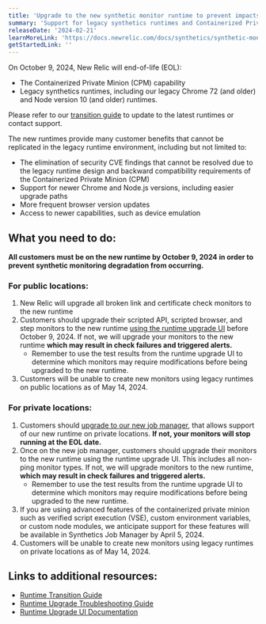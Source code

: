 ```yaml
---
title: 'Upgrade to the new synthetic monitor runtime to prevent impacts to your synthetic monitors'
summary: 'Support for legacy synthetics runtimes and Containerized Private Minion will be concluded on October 9, 2024'
releaseDate: '2024-02-21'
learnMoreLink: 'https://docs.newrelic.com/docs/synthetics/synthetic-monitoring/using-monitors/runtime-upgrade-ui'
getStartedLink: ''
---
```


On October 9, 2024, New Relic will end-of-life (EOL):

 * The Containerized Private Minion (CPM) capability
 * Legacy synthetics runtimes, including our legacy Chrome 72 (and older) and Node version 10 (and older) runtimes. 

Please refer to our [transition guide](https://docs.newrelic.com/docs/synthetics/synthetic-monitoring/using-monitors/new-runtime/) to update to the latest runtimes or contact support. 

The new runtimes provide many customer benefits that cannot be replicated in the legacy runtime environment, including but not limited to: 
- The elimination of security CVE findings that cannot be resolved due to the legacy runtime design and backward compatibility requirements of the Containerized Private Minion (CPM)
- Support for newer Chrome and Node.js versions, including easier upgrade paths
- More frequent browser version updates
- Access to newer capabilities, such as device emulation

## What you need to do:
**All customers must be on the new runtime by October 9, 2024 in order to prevent synthetic monitoring degradation from occurring.**

### For public locations:
1. New Relic will upgrade all broken link and certificate check monitors to the new runtime
2. Customers should upgrade their scripted API, scripted browser, and step monitors to the new runtime [using the runtime upgrade UI](https://docs.newrelic.com/docs/synthetics/synthetic-monitoring/using-monitors/runtime-upgrade-ui) before October 9, 2024. If not, we will upgrade your monitors to the new runtime **which may result in check failures and triggered alerts.**
    - Remember to use the test results from the runtime upgrade UI to determine which monitors may require modifications before being upgraded to the new runtime.
3. Customers will be unable to create new monitors using legacy runtimes on public locations as of May 14, 2024.

### For private locations:
1. Customers should [upgrade to our new job manager](https://docs.newrelic.com/docs/synthetics/synthetic-monitoring/private-locations/job-manager-transition-guide/), that allows support of our new runtime on private locations. **If not, your monitors will stop running at the EOL date.**
2. Once on the new job manager, customers should upgrade their monitors to the new runtime using the runtime upgrade UI. This includes all non-ping monitor types. If not, we will upgrade monitors to the new runtime, **which may result in check failures and triggered alerts.**
    - Remember to use the test results from the runtime upgrade UI to determine which monitors may require modifications before being upgraded to the new runtime.
3. If you are using advanced features of the containerized private minion such as verified script execution (VSE), custom environment variables, or custom node modules, we anticipate support for these features will be available in Synthetics Job Manager by April 5, 2024.
4. Customers will be unable to create new monitors using legacy runtimes on private locations as of May 14, 2024.

## Links to additional resources:
- [Runtime Transition Guide](https://docs.newrelic.com/docs/synthetics/synthetic-monitoring/using-monitors/new-runtime/)
- [Runtime Upgrade Troubleshooting Guide](https://docs.newrelic.com/docs/synthetics/synthetic-monitoring/troubleshooting/runtime-upgrade-troubleshooting/)
- [Runtime Upgrade UI Documentation](https://docs.newrelic.com/docs/synthetics/synthetic-monitoring/using-monitors/runtime-upgrade-ui)
